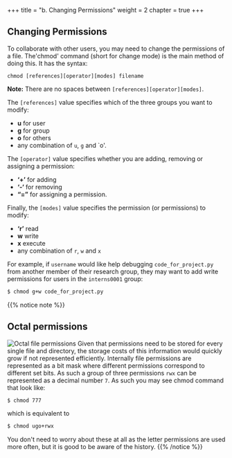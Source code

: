 +++
title = "b. Changing Permissions"
weight = 2
chapter = true
+++

## Changing Permissions

To collaborate with other users, you may need to change the permissions of a file. The'chmod' command (short for change mode) is the main method of doing this. It has the syntax:

	chmod [references][operator][modes] filename
	
**Note:** There are no spaces between `[references][operator][modes]`.

The `[references]` value specifies which of the three groups you want to modify:
  - **u** for user
  - **g** for group
  - **o** for others
  - any combination of `u`, `g` and `o'.

The `[operator]` value specifies whether you are adding, removing or assigning a permission:
- **‘+’** for adding
- **‘-‘** for removing
- **“=”** for assigning a permission.

Finally, the `[modes]` value specifies the permission (or permissions) to modify:
- **‘r’** read
- **w** write
- **x** execute
- any combination of `r`, `w` and `x`

For example, if `username` would like help debugging `code_for_project.py` from another member of their research group, they may want to add write permissions for users in the `interns0001` group:

```Bash
$ chmod g+w code_for_project.py
```


{{% notice note %}}
## Octal permissions

![Octal file permissions](images/octal-permissions.jpg)
Given that permissions need to be stored for every single file and directory, the storage
costs of this information would quickly grow if not represented efficiently.
Internally file permissions are represented as a bit mask where different permissions correspond to
different set bits. As such a group of three permissions `rwx` can be represented as a decimal number `7`.
As such you may see chmod command that look like:
```Bash
$ chmod 777
```

which is equivalent to

```Bash
$ chmod ugo+rwx
```

You don't need to worry about these at all as the letter permissions are used more often, but it is good to be aware of the history.
{{% /notice %}}
